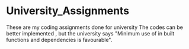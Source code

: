# University_Assignments
These are my coding assignments done for university
The codes can be better implemented , but the university says "Minimum use of in built functions and dependencies is favourable".
